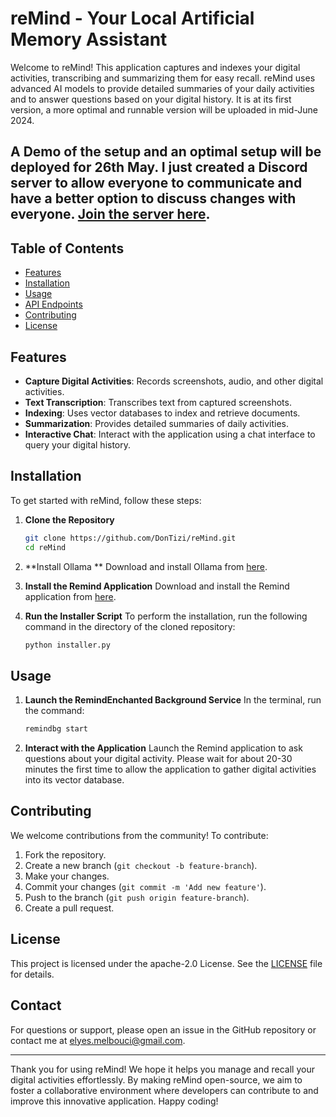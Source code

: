 # reMind - Your Local Artificial Memory Assistant

Welcome to reMind! This application captures and indexes your digital activities, transcribing and summarizing them for easy recall. reMind uses advanced AI models to provide detailed summaries of your daily activities and to answer questions based on your digital history. It is at its first version, a more optimal and runnable version will be uploaded in mid-June 2024.

## A Demo of the setup and an optimal setup will be deployed for 26th May. I just created a Discord server to allow everyone to communicate and have a better option to discuss changes with everyone. [Join the server here](https://discord.gg/fVDXVyeR).

## Table of Contents

- [Features](#features)
- [Installation](#installation)
- [Usage](#usage)
- [API Endpoints](#api-endpoints)
- [Contributing](#contributing)
- [License](#license)

## Features

- **Capture Digital Activities**: Records screenshots, audio, and other digital activities.
- **Text Transcription**: Transcribes text from captured screenshots.
- **Indexing**: Uses vector databases to index and retrieve documents.
- **Summarization**: Provides detailed summaries of daily activities.
- **Interactive Chat**: Interact with the application using a chat interface to query your digital history.

## Installation

To get started with reMind, follow these steps:

1. **Clone the Repository**
    ```sh
    git clone https://github.com/DonTizi/reMind.git
    cd reMind
    ```
    
2. **Install Ollama **
    Download and install Ollama from [here](https://ollama.com/download/Ollama-darwin.zip).


3. **Install the Remind Application**
    Download and install the Remind application from [here](https://www.recallmemory.io/download).


4. **Run the Installer Script**
    To perform the installation, run the following command in the directory of the cloned repository:
    ```sh
    python installer.py
    ```

## Usage


1. **Launch the RemindEnchanted Background Service**
    In the terminal, run the command:
    ```sh
    remindbg start
    ```

2. **Interact with the Application**
    Launch the Remind application to ask questions about your digital activity. Please wait for about 20-30 minutes the first time to allow the application to gather digital activities into its vector database.


## Contributing

We welcome contributions from the community! To contribute:

1. Fork the repository.
2. Create a new branch (`git checkout -b feature-branch`).
3. Make your changes.
4. Commit your changes (`git commit -m 'Add new feature'`).
5. Push to the branch (`git push origin feature-branch`).
6. Create a pull request.

## License

This project is licensed under the apache-2.0 License. See the [LICENSE](LICENSE) file for details.

## Contact

For questions or support, please open an issue in the GitHub repository or contact me at [elyes.melbouci@gmail.com](mailto:elyes.melbouci@gmail.com).

---

Thank you for using reMind! We hope it helps you manage and recall your digital activities effortlessly. By making reMind open-source, we aim to foster a collaborative environment where developers can contribute to and improve this innovative application. Happy coding!
